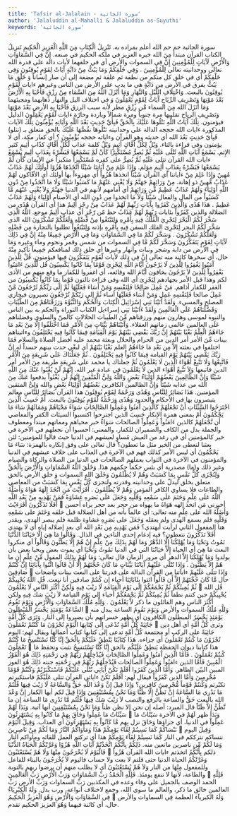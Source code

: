 ```yaml
---
title: 'Tafsir al-Jalalain - سورة الجاثية'
author: 'Jalaluddin al-Mahalli & Jalaluddin as-Suyuthi'
keywords: 'سورة الجاثية'
---
```


سورة الجاثية
حم
حم
الله أعلم بمراده به.
تَنْزِيلُ الْكِتَابِ مِنَ اللَّهِ الْعَزِيزِ الْحَكِيمِ
تَنزِيلُ الكتاب
القرآن مبتدأ
مِنَ الله
خبره
العزيز
في ملكه
الحكيم
في صنعه.
إِنَّ فِي السَّمَاوَاتِ وَالْأَرْضِ لَآَيَاتٍ لِلْمُؤْمِنِينَ
إِنَّ فِي السموات والأرض
أي في خلقهما
لأيات
دالة على قدرة الله تعالى ووحدانيته تعالى
لِلْمُؤْمِنِينَ
.
وَفِي خَلْقِكُمْ وَمَا يَبُثُّ مِنْ دَابَّةٍ آَيَاتٌ لِقَوْمٍ يُوقِنُونَ
وَفِى خَلْقِكُمْ
أي في خلق كل منكم من نطفة ثم علقة ثم مضغة إلى أن صار إنساناً
وَ
خَلْق
مَا يَبُثُّ
يفرق في الأرض
مِن دَابَّةٍ
هي ما يدب على الأرض من الناس وغيرهم
ءايات لِّقَوْمٍ يُوقِنُونَ
بالبعث.
وَاخْتِلَافِ اللَّيْلِ وَالنَّهَارِ وَمَا أَنْزَلَ اللَّهُ مِنَ السَّمَاءِ مِنْ رِزْقٍ فَأَحْيَا بِهِ الْأَرْضَ بَعْدَ مَوْتِهَا وَتَصْرِيفِ الرِّيَاحِ آَيَاتٌ لِقَوْمٍ يَعْقِلُونَ
وَ
في
اختلاف اليل والنهار
ذهابهما ومجيئهما
وَمَا أَنَزَلَ الله مِنَ السماء مَّن رِزْقٍ
مطر لأنه سبب الرزق
فَأَحْيَا بِهِ الأرض بَعْدَ مَوْتِهَا وَتَصْرِيفِ الرياح
تقليبها مرة جنوباً ومرة شمالاً وباردة وحارّة
ءايات لّقَوْمٍ يَعْقِلُونَ
الدليل فيؤمنون.
تِلْكَ آَيَاتُ اللَّهِ نَتْلُوهَا عَلَيْكَ بِالْحَقِّ فَبِأَيِّ حَدِيثٍ بَعْدَ اللَّهِ وَآَيَاتِهِ يُؤْمِنُونَ
تِلْكَ
الآيات المذكورة
ءايات الله
حججه الدالة على وحدانيته
نَتْلُوهَا
نقُصُّهَا
عَلَيْكَ بالحق
متعلق بـ (نتلو)
فَبِأَىّ حَدِيثٍ بَعْدَ الله
أي حديثه وهو القرآن
وءاياته
حججه
يُؤْمِنُونَ
؟ أي كفار مكة، أي لا يؤمنون وفي قراءة بالتاء.
وَيْلٌ لِكُلِّ أَفَّاكٍ أَثِيمٍ
وَيْلٌ
كلمة عذاب
لّكُلِّ أَفَّاكٍ
كذّاب
أَثِيمٍ
كثير الإِثم.
يَسْمَعُ آَيَاتِ اللَّهِ تُتْلَى عَلَيْهِ ثُمَّ يُصِرُّ مُسْتَكْبِرًا كَأَنْ لَمْ يَسْمَعْهَا فَبَشِّرْهُ بِعَذَابٍ أَلِيمٍ
يَسْمَعُ ءايات الله
القرآن
تتلى عَلَيْهِ ثُمَّ يُصِرُّ
على كفره
مُسْتَكْبِراً
متكبراً عن الإِيمان
كَأَن لَّمْ يَسْمَعْهَا فَبَشّرْهُ بِعَذَابٍ أَلِيمٍ
مؤلم.
وَإِذَا عَلِمَ مِنْ آَيَاتِنَا شَيْئًا اتَّخَذَهَا هُزُوًا أُولَئِكَ لَهُمْ عَذَابٌ مُهِينٌ
وَإِذَا عَلِمَ مِنْ ءاياتنا
أي القرآن
شَيْئاً اتخذها هُزُواً
أي مهزوءاً بها
أولئك
أي الأفّاكون
لَهُمْ عَذَابٌ مُّهِينٌ
ذو إهانة.
مِنْ وَرَائِهِمْ جَهَنَّمُ وَلَا يُغْنِي عَنْهُمْ مَا كَسَبُوا شَيْئًا وَلَا مَا اتَّخَذُوا مِنْ دُونِ اللَّهِ أَوْلِيَاءَ وَلَهُمْ عَذَابٌ عَظِيمٌ
مِّن وَرَائِهِمْ
أي أمامهم لأنهم في الدنيا
جَهَنَّمُ وَلاَ يُغْنِى عَنْهُم مَّا كَسَبُواْ
من المال والفعال
شَيْئاً وَلاَ مَا اتخذوا مِن دُونِ الله
أي الأصنام
أَوْلِيَاءَ وَلَهُمْ عَذَابٌ عَظِيمٌ
.
هَذَا هُدًى وَالَّذِينَ كَفَرُوا بِآَيَاتِ رَبِّهِمْ لَهُمْ عَذَابٌ مِنْ رِجْزٍ أَلِيمٌ
هذا
أي القرآن
هُدًى
من الضلالة
والذين كَفَرُواْ بئايات رَبّهِمْ لَهُمْ عَذَابٌ
حظ
مّن رّجْزٍ
أي عذاب
أَلِيمٌ
موجع.
اللَّهُ الَّذِي سَخَّرَ لَكُمُ الْبَحْرَ لِتَجْرِيَ الْفُلْكُ فِيهِ بِأَمْرِهِ وَلِتَبْتَغُوا مِنْ فَضْلِهِ وَلَعَلَّكُمْ تَشْكُرُونَ
الله الذي سَخَّرَ لَكُمُ البحر لِتَجْرِىَ الفلك
السفن
فِيهِ بِأَمْرِهِ
بإذنه
وَلِتَبْتَغُواْ
تطلبوا بالتجارة
مِن فَضْلِهِ وَلَعَلَّكُمْ تَشْكُرُونَ
.
وَسَخَّرَ لَكُمْ مَا فِي السَّمَاوَاتِ وَمَا فِي الْأَرْضِ جَمِيعًا مِنْهُ إِنَّ فِي ذَلِكَ لَآَيَاتٍ لِقَوْمٍ يَتَفَكَّرُونَ
وَسَخَّرَ لَكُمْ مَّا فِي السموات
من شمس وقمر ونجوم وماء وغيره
وَمَا فِي الأرض
من دابة وشجر ونبات وأنهار وغيرها أي خلق ذلك لمنافعكم
جَمِيعاً
تأكيد
مِنْهُ
حال، أي سخرها كائنة منه تعالى
إِنَّ فِي ذلك لأيات لّقَوْمٍ يَتَفَكَّرُونَ
فيها فيؤمنون.
قُلْ لِلَّذِينَ آَمَنُوا يَغْفِرُوا لِلَّذِينَ لَا يَرْجُونَ أَيَّامَ اللَّهِ لِيَجْزِيَ قَوْمًا بِمَا كَانُوا يَكْسِبُونَ
قُل لّلَّذِينَ ءَامَنُواْ يَغْفِرُواْ لِلَّذِينَ لاَ يَرْجُونَ
يخافون
أَيَّامَ الله
وقائعه، أي اغفروا للكفار ما وقع منهم من الأذى لكم وهذا قبل الأمر بجهادهم
لِيَجْزِىَ
أي الله وفي قراءة بالنون
قَوْماً بِمَا كَانُواْ يَكْسِبُونَ
من الغفر للكفار أذاهم.
مَنْ عَمِلَ صَالِحًا فَلِنَفْسِهِ وَمَنْ أَسَاءَ فَعَلَيْهَا ثُمَّ إِلَى رَبِّكُمْ تُرْجَعُونَ
مَّنْ عَمِلَ صالحا فَلِنَفْسِهِ
عَمِل
وَمَنْ أَسَاء فَعَلَيْهَا
أساء
ثُمَّ إلى رَبّكُمْ تُرْجَعُونَ
تصيرون فيجازي المصلح والمسيء.
وَلَقَدْ آَتَيْنَا بَنِي إِسْرَائِيلَ الْكِتَابَ وَالْحُكْمَ وَالنُّبُوَّةَ وَرَزَقْنَاهُمْ مِنَ الطَّيِّبَاتِ وَفَضَّلْنَاهُمْ عَلَى الْعَالَمِينَ
وَلَقَدْ ءَاتَيْنَا بَنِى إسراءيل الكتاب
التوراة
والحكم
به بين الناس
والنبوة
لموسى وهارون منهم
ورزقناهم مِّنَ الطيبات
الحلالات كالمنّ والسلوى
وفضلناهم عَلَى العالمين
عالمي زمانهم العقلاء.
وَآَتَيْنَاهُمْ بَيِّنَاتٍ مِنَ الْأَمْرِ فَمَا اخْتَلَفُوا إِلَّا مِنْ بَعْدِ مَا جَاءَهُمُ الْعِلْمُ بَغْيًا بَيْنَهُمْ إِنَّ رَبَّكَ يَقْضِي بَيْنَهُمْ يَوْمَ الْقِيَامَةِ فِيمَا كَانُوا فِيهِ يَخْتَلِفُونَ
وءاتيناهم بينات مِّنَ الأمر
أمر الدين من الحرام والحلال وبعثة محمد عليه أفضل الصلاة والسلام
فَمَا اختلفوا
في بعثته
إِلاَّ مِن بَعْدِ مَا جَاءَهُمُ العلم بَغْيًا بَيْنَهُمْ
أي لبغْي حدث بينهم حسداً له
إِنَّ رَبَّكَ يَقْضِى بَيْنَهُمْ يَوْمَ القيامة فِيمَا كَانُواْ فِيهِ يَخْتَلِفُونَ
.
ثُمَّ جَعَلْنَاكَ عَلَى شَرِيعَةٍ مِنَ الْأَمْرِ فَاتَّبِعْهَا وَلَا تَتَّبِعْ أَهْوَاءَ الَّذِينَ لَا يَعْلَمُونَ
ثُمَّ جعلناك
يا محمد
على شَرِيعَةٍ
طريقة
مِنَ الأمر
أمر الدين
فاتبعها وَلاَ تَتَّبِعْ أَهْوَاء الذين لاَ يَعْلَمُونَ
في عبادة غير الله.
إِنَّهُمْ لَنْ يُغْنُوا عَنْكَ مِنَ اللَّهِ شَيْئًا وَإِنَّ الظَّالِمِينَ بَعْضُهُمْ أَوْلِيَاءُ بَعْضٍ وَاللَّهُ وَلِيُّ الْمُتَّقِينَ
إِنَّهُمْ لَن يُغْنُواْ
يدفعوا
عَنكَ مِنَ الله
من عذابه
شَيْئاً وَإِنَّ الظالمين
الكافرين
بَعْضُهُمْ أَوْلِيَاءُ بَعْضٍ والله وَلِىُّ المتقين
المؤمنين.
هَذَا بَصَائِرُ لِلنَّاسِ وَهُدًى وَرَحْمَةٌ لِقَوْمٍ يُوقِنُونَ
هذا
القرآن
بَصَائِرُ لِلنَّاسِ
معالم يتبصرون بها في الأحكام والحدود
وَهُدًى وَرَحْمَةٌ لّقَوْمٍ يُوقِنُونَ
بالبعث.
أَمْ حَسِبَ الَّذِينَ اجْتَرَحُوا السَّيِّئَاتِ أَنْ نَجْعَلَهُمْ كَالَّذِينَ آَمَنُوا وَعَمِلُوا الصَّالِحَاتِ سَوَاءً مَحْيَاهُمْ وَمَمَاتُهُمْ سَاءَ مَا يَحْكُمُونَ
أَمْ
بمعنى همزة الإِنكار
حَسِبَ الذين اجترحوا
اكتسبوا
السيئات
الكفر والمعاصي
أَن نَّجْعَلَهُمْ كالذين ءَامَنُواْ وَعَمِلُواْ الصالحات سَوَاءٌ
خبر
محياهم ومماتهم
مبتدأ ومعطوف والجملة بدل من الكاف والضميران للكفار، والمعنى: أحسبوا أن نجعلهم في الآخرة في خير كالمؤمنين أي في رغد من العيش مُساوٍ لعيشهم في الدنيا حيث قالوا للمؤمنين: لئن بعثنا لنعطى من الخير مثل ما تعطون؟ قال تعالى على وفق إنكاره بالهمزة:
سَاءَ مَا يَحْكُمُونَ
أي ليس الأمر كذلك فهم في الآخرة في العذاب على خلاف عيشهم في الدنيا والمؤمنون في الآخرة في الثواب بعملهم الصالحات في الدنيا من الصلاة والزكاة والصيام وغير ذلك و(ما) مصدرية أي بئس حكماً حكمهم هذا.
وَخَلَقَ اللَّهُ السَّمَاوَاتِ وَالْأَرْضَ بِالْحَقِّ وَلِتُجْزَى كُلُّ نَفْسٍ بِمَا كَسَبَتْ وَهُمْ لَا يُظْلَمُونَ
وَخَلَقَ الله السموات وَ
خلق
الأرض بالحق
متعلق بخلق ليدلّ على وحدانيته وقدرته
ولتجزى كُلُّ نَفْسٍ بِمَا كَسَبَتْ
من المعاصي والطاعات فلا يساوي الكافر المؤمن
وَهُمْ لاَ يُظْلَمُونَ
.
أَفَرَأَيْتَ مَنِ اتَّخَذَ إِلَهَهُ هَوَاهُ وَأَضَلَّهُ اللَّهُ عَلَى عِلْمٍ وَخَتَمَ عَلَى سَمْعِهِ وَقَلْبِهِ وَجَعَلَ عَلَى بَصَرِهِ غِشَاوَةً فَمَنْ يَهْدِيهِ مِنْ بَعْدِ اللَّهِ أَفَلَا تَذَكَّرُونَ
أَفَرَءَيْتَ

أخبرني
مَنِ اتخذ إلهه هَوَاهُ
ما يهواه من حجر بعد حجر يراه أحسن
وَأَضَلَّهُ الله على عِلْمٍ
منه تعالى: أي عالماً بأنه من أهل الضلالة قبل خلقه
وَخَتَمَ على سَمْعِهِ وَقَلْبِهِ
فلم يسمع الهدى ولم يعقله
وَجَعَلَ على بَصَرِهِ غشاوة
ظلمة فلم يبصر الهدى، ويقدر هنا المفعول الثاني لرأيت أيهتدي؟
فَمَن يَهْدِيهِ مِن بَعْدِ الله
أي بعد إضلاله إياه أي لا يهتدي
أَفَلاَ تَذَكَّرُونَ
تتعظون؟ فيه إدغام إحدى التاءين في الذال.
وَقَالُوا مَا هِيَ إِلَّا حَيَاتُنَا الدُّنْيَا نَمُوتُ وَنَحْيَا وَمَا يُهْلِكُنَا إِلَّا الدَّهْرُ وَمَا لَهُمْ بِذَلِكَ مِنْ عِلْمٍ إِنْ هُمْ إِلَّا يَظُنُّونَ
وَقَالُواْ
أي منكروا البعث
مَا هِىَ
أي الحياة
إِلاَّ حَيَاتُنَا
التي في
الدنيا نَمُوتُ وَنَحْيَا
أي يموت بعض ويحيا بعض بأن يولدوا
وَمَا يُهْلِكُنَا إِلاَّ الدهر
أي مرور الزمان قال تعالى:
وَمَا لَهُمْ بِذَلِكَ
المقول
مِّنْ عِلْمٍ إِن
ما
هُمْ إِلاَّ يَظُنُّونَ
.
وَإِذَا تُتْلَى عَلَيْهِمْ آَيَاتُنَا بَيِّنَاتٍ مَا كَانَ حُجَّتَهُمْ إِلَّا أَنْ قَالُوا ائْتُوا بِآَبَائِنَا إِنْ كُنْتُمْ صَادِقِينَ

وَإِذَا تتلى عَلَيْهِمْ ءاياتنا
من القرآن الدالة على قدرتنا على البعث
بينات
واضحات حال
مَّا كَانَ حُجَّتَهُمْ إِلاَّ أَن قَالُواْ ائتوا بِئَابَائِنَا
أحياء
إِن كُنتُمْ صادقين
أنا نبعث.
قُلِ اللَّهُ يُحْيِيكُمْ ثُمَّ يُمِيتُكُمْ ثُمَّ يَجْمَعُكُمْ إِلَى يَوْمِ الْقِيَامَةِ لَا رَيْبَ فِيهِ وَلَكِنَّ أَكْثَرَ النَّاسِ لَا يَعْلَمُونَ

قُلِ الله يُحْيِيكُمْ
حين كنتم نطفاً
ثُمَّ يُمِيتُكُمْ ثُمَّ يَجْمَعُكُمْ
أحياء
إلى يَوْمِ القيامة لاَ رَيْبَ
شك
فِيهِ ولكن أَكْثَرَ الناس
وهم القائلون ما ذكر
لاَّ يَعْلَمُونَ
.
وَلِلَّهِ مُلْكُ السَّمَاوَاتِ وَالْأَرْضِ وَيَوْمَ تَقُومُ السَّاعَةُ يَوْمَئِذٍ يَخْسَرُ الْمُبْطِلُونَ

وَللَّهِ مُلْكُ السموات والأرض وَيَوْمَ تَقُومُ الساعة
يبدل منه
يَوْمَئِذٍ يَخْسَرُ المبطلون
الكافرون أي يظهر خسرانهم بأن يصيروا إلى النار.
وَتَرَى كُلَّ أُمَّةٍ جَاثِيَةً كُلُّ أُمَّةٍ تُدْعَى إِلَى كِتَابِهَا الْيَوْمَ تُجْزَوْنَ مَا كُنْتُمْ تَعْمَلُونَ

وترى كُلَّ أُمَّةٍ
أي أهل دين
جَاثِيَةً
على الركب أو مجتمعة
كُلُّ أمَّةٍ تدعى إلى كتابها
كتاب أعمالها ويقال لهم:
اليوم تُجْزَوْنَ مَا كُنتُمْ تَعْمَلُونَ
أي جزاءه.
هَذَا كِتَابُنَا يَنْطِقُ عَلَيْكُمْ بِالْحَقِّ إِنَّا كُنَّا نَسْتَنْسِخُ مَا كُنْتُمْ تَعْمَلُونَ

هذا كتابنا
ديوان الحفظة
يَنطِقُ عَلَيْكُم بالحق إِنَّا كُنَّا نَسْتَنسِخُ
نثبت ونحفظ
مَا كُنتُمْ تَعْمَلُونَ
.
فَأَمَّا الَّذِينَ آَمَنُوا وَعَمِلُوا الصَّالِحَاتِ فَيُدْخِلُهُمْ رَبُّهُمْ فِي رَحْمَتِهِ ذَلِكَ هُوَ الْفَوْزُ الْمُبِينُ
فَأَمَّا الذين ءامَنُواْ وَعَمِلُواْ الصالحات فَيُدْخِلُهُمْ رَبُّهُمْ فِي رَحْمَتِهِ
جنته
ذَلِكَ هُوَ الفوز المبين
البيّن الظاهر.
وَأَمَّا الَّذِينَ كَفَرُوا أَفَلَمْ تَكُنْ آَيَاتِي تُتْلَى عَلَيْكُمْ فَاسْتَكْبَرْتُمْ وَكُنْتُمْ قَوْمًا مُجْرِمِينَ
وَأَمَّا الذين كَفَرُواْ
فيقال لهم:
أَفَلَمْ تَكُنْ ءاياتي
القرآن
تتلى عَلَيْكُمْ فاستكبرتم
تكبّرتم
وَكُنتُمْ قَوْماً مُّجْرِمِينَ
كافرين؟
وَإِذَا قِيلَ إِنَّ وَعْدَ اللَّهِ حَقٌّ وَالسَّاعَةُ لَا رَيْبَ فِيهَا قُلْتُمْ مَا نَدْرِي مَا السَّاعَةُ إِنْ نَظُنُّ إِلَّا ظَنًّا وَمَا نَحْنُ بِمُسْتَيْقِنِينَ
وَإِذَا قِيلَ
لكم أيها الكفار
إِنَّ وَعْدَ الله
بالبعث
حَقٌّ والساعة
بالرفع والنصب
لاَ رَيْبَ
شكّ
فِيهَا قُلْتُم مَّا نَدْرِى مَا الساعة إِن
ما
نَّظُنُّ إِلاَّ ظَنّاً
قال المبرد: أصله إن نحن إلا نظن ظناً
وَمَا نَحْنُ بِمُسْتَيْقِنِينَ
أنها آتية.
وَبَدَا لَهُمْ سَيِّئَاتُ مَا عَمِلُوا وَحَاقَ بِهِمْ مَا كَانُوا بِهِ يَسْتَهْزِئُونَ

وَبَدَا
ظهر
لَهُمْ
في الآخرة
سَيّئَاتُ مَا عَمِلُواْ
في الدنيا، أي جزاؤها
وَحَاقَ
نزل
بِهِم مَّا كَانُواْ بِهِ يَسْتَهْزِءُونَ
أي العذاب.
وَقِيلَ الْيَوْمَ نَنْسَاكُمْ كَمَا نَسِيتُمْ لِقَاءَ يَوْمِكُمْ هَذَا وَمَأْوَاكُمُ النَّارُ وَمَا لَكُمْ مِنْ نَاصِرِينَ

وَقِيلَ اليوم ننساكم
نترككم في النار
كَمَا نَسِيتُمْ لِقَآءَ يَوْمِكُمْ هذا
أي تركتم العمل للقائه
ومأواكم النار وَمَا لَكُمْ مِّن ناصرين
مانعين منه.
ذَلِكُمْ بِأَنَّكُمُ اتَّخَذْتُمْ آَيَاتِ اللَّهِ هُزُوًا وَغَرَّتْكُمُ الْحَيَاةُ الدُّنْيَا فَالْيَوْمَ لَا يُخْرَجُونَ مِنْهَا وَلَا هُمْ يُسْتَعْتَبُونَ

ذلكم بِأَنَّكُمُ اتخذتم ءايات الله
القرآن
هُزُواً وَغَرَّتْكُمُ الحياة الدنيا
حتى قلتم لا بعث ولا حساب
فاليوم لاَ يُخْرَجُونَ
بالبناء للفاعل وللمفعول
مِنْهَا
من النار
وَلاَ هُمْ يُسْتَعْتَبُونَ
أي لا يطلب منهم أن يرضوا ربهم بالتوبة والطاعة، لأنها لا تنفع يومئذ.
فَلِلَّهِ الْحَمْدُ رَبِّ السَّمَاوَاتِ وَرَبِّ الْأَرْضِ رَبِّ الْعَالَمِينَ

فَلِلَّهِ الحمد
الوصف بالجميل على وفاء وعده في المكذبين
رَبِّ السماوات وَرَبِّ الأرض رَبِّ العالمين
خالق ما ذكر، والعالم ما سوى الله، وجمع لاختلاف أنواعه، ورب بدل.
وَلَهُ الْكِبْرِيَاءُ فِي السَّمَاوَاتِ وَالْأَرْضِ وَهُوَ الْعَزِيزُ الْحَكِيمُ

وَلَهُ الكبريآء
العظمة
فِي السماوات والأرض
حال، أي كائنة فيهما
وَهُوَ العزيز الحكيم
تقدم.